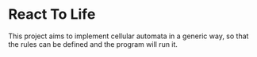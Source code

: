 # React To Life

This project aims to implement cellular automata in a generic way, so that the rules can be defined and the program will run it.
